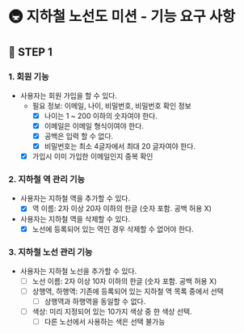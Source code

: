 # 🚇 지하철 노선도 미션 - 기능 요구 사항

## 📌 STEP 1

### 1. 회원 기능

- 사용자는 회원 가입을 할 수 있다.
    - 필요 정보: 이메일, 나이, 비밀번호, 비밀번호 확인 정보
        - [x] 나이는 1 ~ 200 이하의 숫자여야 한다.
        - [x] 이메일은 이메일 형식이여야 한다.
        - [x] 공백은 입력 할 수 없다.
        - [x] 비밀번호는 최소 4글자에서 최대 20 글자여야 한다.
    - [x] 가입시 이미 가입한 이메일인지 중복 확인

### 2. 지하철 역 관리 기능

- 사용자는 지하철 역을 추가할 수 있다.
    - [x] 역 이름: 2자 이상 20자 이하의 한글 (숫자 포함. 공백 허용 X)
- 사용자는 지하철 역을 삭제할 수 있다.
    - [x] 노선에 등록되어 있는 역인 경우 삭제할 수 없어야 한다.

### 3. 지하철 노선 관리 기능

- 사용자는 지하철 노선을 추가할 수 있다.
    - [ ] 노선 이름: 2자 이상 10자 이하의 한글 (숫자 포함. 공백 허용 X)
    - [ ] 상행역, 하행역: 기존에 등록되어 있는 지하철 역 목록 중에서 선택
        - [ ] 상행역과 하행역을 동일할 수 없다.
    - [ ] 색상: 미리 지정되어 있는 10가지 색상 중 한 색상 선택.
        - [ ] 다른 노선에서 사용하는 색은 선택 불가능
